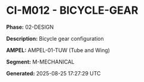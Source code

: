 # CI-M012 - BICYCLE-GEAR

**Phase:** 02-DESIGN

**Description:** Bicycle gear configuration

**AMPEL:** AMPEL-01-TUW (Tube and Wing)

**Segment:** M-MECHANICAL

**Generated:** 2025-08-25 17:27:29 UTC
